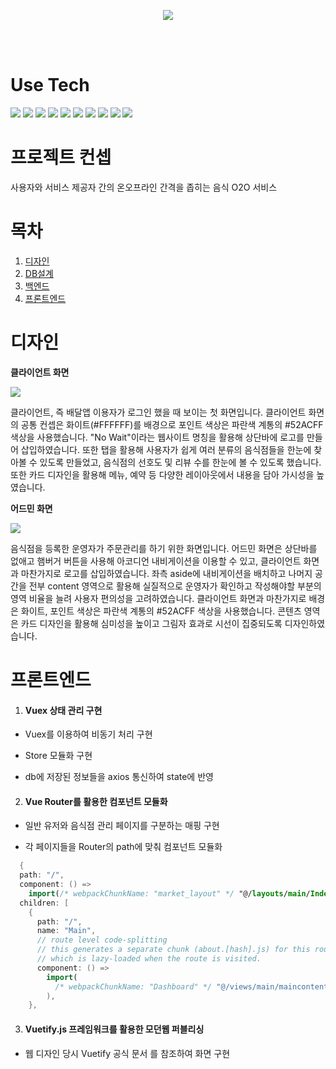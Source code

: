 <p align="center">
  <img src="https://capsule-render.vercel.app/api?type=Waving&color=auto&height=300&section=header&text=No%20Wait&fontSize=90" />
</p>
</br>
</br>


#  Use Tech

![](https://img.shields.io/badge/npm-CB3837?style=flat-square&logo=npm&logoColor=white)
![](https://img.shields.io/badge/IntelliJ%20IDEA-000000?style=flat-square&logo=IntelliJ%20IDEA&logoColor=white)
![](https://img.shields.io/badge/HTML5-E34F26?style=flat-square&logo=HTML5&logoColor=white)
![](https://img.shields.io/badge/CSS3-1572B6?style=flat-square&logo=CSS3&logoColor=white)
![](https://img.shields.io/badge/Vue.js-4FC08D?style=flat-square&logo=Vue.js&logoColor=white)
![](https://img.shields.io/badge/Vuetify.js%202.5.8-1867C0?style=flat-square&logo=Vuetify&logoColor=white)
![](https://img.shields.io/badge/Node.js-339933?style=flat-square&logo=Node.js&logoColor=white)
![](https://img.shields.io/badge/MySQL%208.0-4479A1?style=flat-square&logo=MySQL&logoColor=white)
![](https://img.shields.io/badge/Postman-FF6C37?style=flat-square&logo=Postman&logoColor=white)
![](https://img.shields.io/badge/Express.js-000000?style=flat-square&logo=Express&logoColor=white)

# 프로젝트 컨셉

사용자와 서비스 제공자 간의 온오프라인 간격을 좁히는 음식 O2O 서비스

# 목차

<ol>
  <li><a href="#design">디자인</a></li>
  <li><a href="#DB">DB설계</a></li>
  <li><a href="#backend">백엔드</a></li>
  <li><a href="#frontend">프론트엔드</a></li>
</ol>

<h1 id="design">디자인</h1>

__클라이언트 화면__

<img src="https://user-images.githubusercontent.com/85723094/135088887-209b8720-ec92-412f-8d24-ffa95ea35110.png">

클라이언트, 즉 배달앱 이용자가 로그인 했을 때 보이는 첫 화면입니다. 클라이언트 화면의 공통 컨셉은 화이트(#FFFFFF)를 배경으로 포인트 색상은 파란색 계통의 #52ACFF 색상을 사용했습니다.
"No Wait"이라는 웹사이트 명칭을 활용해 상단바에 로고를 만들어 삽입하였습니다. 또한 탭을 활용해 사용자가 쉽게 여러 분류의 음식점들을 한눈에 찾아볼 수 있도록 만들었고, 음식점의 선호도 및 리뷰 수를 한눈에 볼 수 있도록 했습니다. 또한 카드 디자인을 활용해 메뉴, 예약 등 다양한 레이아웃에서 내용을 담아 가시성을 높였습니다.

__어드민 화면__

<img src="https://user-images.githubusercontent.com/85723094/135089570-d4fb3142-9a91-403f-813d-d36c5d52c2a3.png">

음식점을 등록한 운영자가 주문관리를 하기 위한 화면입니다. 어드민 화면은 상단바를 없애고 햄버거 버튼을 사용해 아코디언 내비게이션을 이용할 수 있고, 클라이언트 화면과 마찬가지로 로고를 삽입하였습니다. 
좌측 aside에 내비게이션을 배치하고 나머지 공간을 전부 content 영역으로 활용해 실질적으로 운영자가 확인하고 작성해야할 부분의 영역 비율을 늘려 사용자 편의성을 고려하였습니다. 클라이언트 화면과 마찬가지로 배경은 화이트, 포인트 색상은 파란색 계통의  #52ACFF 색상을 사용했습니다. 콘텐츠 영역은 카드 디자인을 활용해 심미성을 높이고 그림자 효과로 시선이 집중되도록 디자인하였습니다.

<!--<h1 id="DB">DB설계</h1>
예시.
<h1 id="backend">백엔드</h1>
예시.
-->
<h1 id="frontend">프론트엔드</h1>

1. #### Vuex 상태 관리 구현

  - Vuex를 이용하여 비동기 처리 구현
 
  - Store 모듈화 구현

  - db에 저장된 정보들을 axios 통신하여 state에 반영

2. #### Vue Router를 활용한 컴포넌트 모듈화 

  -  일반 유저와 음식점 관리 페이지를 구분하는 매핑 구현
 
  -  각 페이지들을 Router의 path에 맞춰 컴포넌트 모듈화

  ```kotlin
    {
    path: "/",
    component: () =>
      import(/* webpackChunkName: "market_layout" */ "@/layouts/main/Index"),
    children: [
      {
        path: "/",
        name: "Main",
        // route level code-splitting
        // this generates a separate chunk (about.[hash].js) for this route
        // which is lazy-loaded when the route is visited.
        component: () =>
          import(
            /* webpackChunkName: "Dashboard" */ "@/views/main/maincontent/TabItems"
          ),
      },
  ```

3. #### Vuetify.js 프레임워크를 활용한 모던웹 퍼블리싱

  - 웹 디자인 당시 Vuetify 공식 문서 를 참조하여 화면 구현
